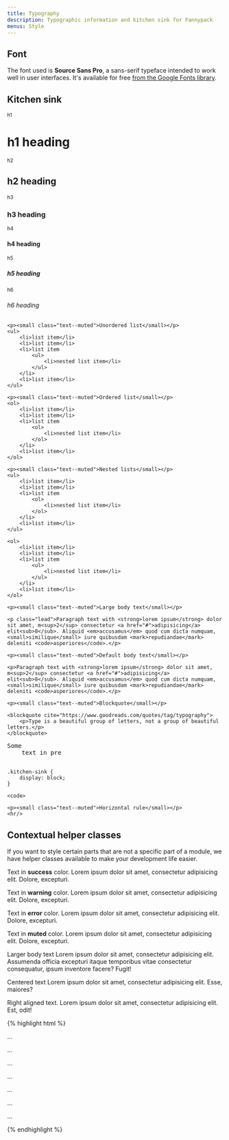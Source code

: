 ```yaml
---
title: Typography
description: Typographic information and kitchen sink for Fannypack
menus: Style
---
```


## Font

The font used is **Source Sans Pro**, a sans-serif typeface intended to work well in user interfaces. It's available for free [from the Google Fonts library](https://fonts.google.com/specimen/Source+Sans+Pro).

## Kitchen sink

<div class="fp-example fp-example--kitchen-sink">
	<p><small class="text--muted">h1</small></p>
	<h1>h1 heading</h1>
	<p><small class="text--muted">h2</small></p>
	<h2>h2 heading</h2>
	<p><small class="text--muted">h3</small></p>
	<h3>h3 heading</h3>
	<p><small class="text--muted">h4</small></p>
	<h4>h4 heading</h4>
	<p><small class="text--muted">h5</small></p>
	<h5>h5 heading</h5>
	<p><small class="text--muted">h6</small></p>
	<h6>h6 heading</h6>

	<p><small class="text--muted">Unordered list</small></p>
	<ul>
		<li>list item</li>
		<li>list item</li>
		<li>list item
			<ul>
				<li>nested list item</li>
			</ul>
		</li>
		<li>list item</li>
	</ul>

	<p><small class="text--muted">Ordered list</small></p>
	<ol>
		<li>list item</li>
		<li>list item</li>
		<li>list item
			<ol>
				<li>nested list item</li>
			</ol>
		</li>
		<li>list item</li>
	</ol>

	<p><small class="text--muted">Nested lists</small></p>
	<ul>
		<li>list item</li>
		<li>list item</li>
		<li>list item
			<ol>
				<li>nested list item</li>
			</ol>
		</li>
		<li>list item</li>
	</ul>

	<ol>
		<li>list item</li>
		<li>list item</li>
		<li>list item
			<ul>
				<li>nested list item</li>
			</ul>
		</li>
		<li>list item</li>
	</ol>

	<p><small class="text--muted">Large body text</small></p>

	<p class="lead">Paragraph text with <strong>lorem ipsum</strong> dolor sit amet, m<sup>2</sup> consectetur <a href="#">adipisicing</a> elit<sub>8</sub>. Aliquid <em>accusamus</em> quod cum dicta numquam, <small>similique</small> iure quibusdam <mark>repudiandae</mark> deleniti <code>asperiores</code>.</p>

	<p><small class="text--muted">Default body text</small></p>

	<p>Paragraph text with <strong>lorem ipsum</strong> dolor sit amet, m<sup>2</sup> consectetur <a href="#">adipisicing</a> elit<sub>8</sub>. Aliquid <em>accusamus</em> quod cum dicta numquam, <small>similique</small> iure quibusdam <mark>repudiandae</mark> deleniti <code>asperiores</code>.</p>

	<p><small class="text--muted">Blockquote</small></p>

	<blockquote cite="https://www.goodreads.com/quotes/tag/typography">
		<p>Type is a beautiful group of letters, not a group of beautiful letters.</p>
	</blockquote>

<pre>Some
	text in pre

</pre>

<pre><code>.kitchen-sink {
	display: block;
}</code></pre>

<code>&lt;code&gt;</code>

	<p><small class="text--muted">Horizontal rule</small></p>
	<hr/>
</div>

## Contextual helper classes

If you want to style certain parts that are not a specific part of a module, we have helper classes available to make your development life easier.

<div class="fp-example">
	<p class="text--success">Text in <strong>success</strong> color. Lorem ipsum dolor sit amet, consectetur adipisicing elit. Dolore, excepturi.</p>
	<p class="text--warning">Text in <strong>warning</strong> color. Lorem ipsum dolor sit amet, consectetur adipisicing elit. Dolore, excepturi.</p>
	<p class="text--error">Text in <strong>error</strong> color. Lorem ipsum dolor sit amet, consectetur adipisicing elit. Dolore, excepturi.</p>
	<p class="text--muted">Text in <strong>muted</strong> color. Lorem ipsum dolor sit amet, consectetur adipisicing elit. Dolore, excepturi.</p>
	<p class="text--large">Larger body text Lorem ipsum dolor sit amet, consectetur adipisicing elit. Assumenda officia excepturi itaque temporibus vitae consectetur consequatur, ipsum inventore facere? Fugit!</p>
	<p class="text--centered">Centered text Lorem ipsum dolor sit amet, consectetur adipisicing elit. Esse, maiores?</p>
	<p class="text--right">Right aligned text. Lorem ipsum dolor sit amet, consectetur adipisicing elit. Est, odit!</p>
</div>

{% highlight html %}
<p class="text--success">...</p>
<p class="text--warning">...</p>
<p class="text--error">...</p>
<p class="text--muted">...</p>
<p class="text--large">...</p>
<p class="text--centered">...</p>
<p class="text--right">...</p>
{% endhighlight %}
